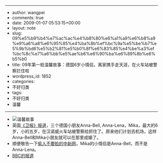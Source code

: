 - --
- author: wangpei
- comments: true
- date: 2009-01-07 05:53:15+00:00
- layout: note
- slug: 09%e5%b9%b4%e7%ac%ac%e4%b8%80%e6%a1%a9%e6%b8%a9%e9%a6%a8%e6%95%85%e4%ba%8b%ef%bc%9a%e5%be%b7%e5%9b%bd6%e5%b2%81%e5%b0%8f%e6%83%85%e4%be%a3%ef%bc%8c%e7%a6%bb%e5%ae%b6%e6%90%ba%e6%89%8b%e8%b5%b0
- title: 09年第一桩温馨故事：德国6岁小情侣，离家携手走天涯，在火车站被警察拦住啦
- wordpress_id: 1852
- categories:
- 不好归类
- tags:
- 不好归类
- 温馨
- --
- ![温馨故事](http://farm4.static.flickr.com/3361/3176293724_1691268440.jpg?v=0)
- 英国[《卫报》报道](http://www.guardian.co.uk/world/2009/jan/05/german-children-elope-mika-annabel)，三个德国小朋友Anna-Bell, Anna-Lena，Mika，最大的6岁，小的五岁，在汉诺威火车站被警察给抓住了。原来他们计划去机场，这样Anna-Bell和Mika小朋友就可以在那里成婚了。
- 顺便敬告一下[偷人不要脸的中新网](http://paowang.com/cgi-bin/forum/viewpost.cgi?which=paowang&id=792038)，Mika的小情侣是Anna-Bell，而不是 Anna-Lena。
- [BBC的报道](http://news.bbc.co.uk/2/hi/europe/7811686.stm)
